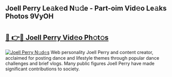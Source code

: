 ## Joell Perry Le𝚊k𝚎d N𝚞𝚍e - Part-oim Vid𝚎o Le𝚊ks Photos 9VyOH

# <h2><a href="http://fbfqj5m.evod.top/?m=Joell+Perry">🔗 👉🔴 Joell Perry Vid𝚎o Ph𝚘t𝚘s</a></h2>

[![Joell Perry N𝚞d𝚎s](https://i.imgur.com/8V9OHl7.gif)](http://fbfqj5m.evod.top/?m=Joell+Perry)
Web personality Joell Perry and content creator, acclaimed for posting dance and lifestyle themes through popular dance challenges and brief vlogs. Many public figures Joell Perry have made significant contributions to society. 
